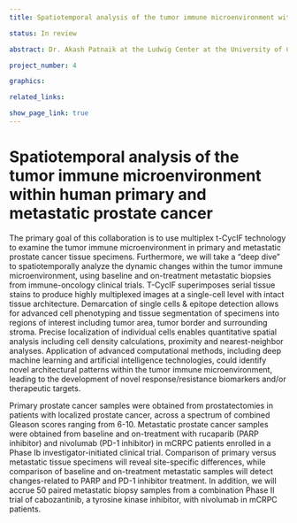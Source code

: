 ```yaml
---
title: Spatiotemporal analysis of the tumor immune microenvironment within human primary and metastatic prostate cancer (Ludwig Center at the University of Chicago)

status: In review

abstract: Dr. Akash Patnaik at the Ludwig Center at the University of Chicago is focused on understanding why only ~10-25% of metastatic, castrate-resistant prostate cancer (mCRPC) patients respond to these therapies targeting immune checkpoint proteins such as CTLA-4, PD-1 and PD-L1. The reasons for this are thought to lie in the composition and organization of the tumor immune microenvironment. The properties of the tumor micro-environment primary versus metastatic prostate cancer are therefore being studied to better understand how tumor-immune interactions change as a function of disease progression. We hope that this will lead to discovery of new resistance mechanisms and targets for therapeutic intervention.  

project_number: 4

graphics:

related_links:

show_page_link: true
---
```


# Spatiotemporal analysis of the tumor immune microenvironment within human primary and metastatic prostate cancer

The primary goal of this collaboration is to use multiplex t-CycIF technology to examine the tumor immune microenvironment in primary and metastatic prostate cancer tissue specimens. Furthermore, we will take a “deep dive” to spatiotemporally analyze the dynamic changes within the tumor immune microenvironment, using baseline and on-treatment metastatic biopsies from immune-oncology clinical trials. T-CycIF superimposes serial tissue stains to produce highly multiplexed images at a single-cell level with intact tissue architecture. Demarcation of single cells & epitope detection allows for advanced cell phenotyping and tissue segmentation of specimens into regions of interest including tumor area, tumor border and surrounding stroma. Precise localization of individual cells enables quantitative spatial analysis including cell density calculations, proximity and nearest-neighbor analyses. Application of advanced computational methods, including deep machine learning and artificial intelligence technologies, could identify novel architectural patterns within the tumor immune microenvironment, leading to the development of novel response/resistance biomarkers and/or therapeutic targets.

Primary prostate cancer samples were obtained from prostatectomies in patients with localized prostate cancer, across a spectrum of combined Gleason scores ranging from 6-10. Metastatic prostate cancer samples were obtained from baseline and on-treatment with rucaparib (PARP inhibitor) and nivolumab (PD-1 inhibitor) in mCRPC patients enrolled in a Phase Ib investigator-initiated clinical trial. Comparison of primary versus metastatic tissue specimens will reveal site-specific differences, while comparison of baseline and on-treatment metastatic samples will detect changes-related to PARP and PD-1 inhibitor treatment. In addition, we will accrue 50 paired metastatic biopsy samples from a combination Phase II trial of cabozantinib, a tyrosine kinase inhibitor, with nivolumab in mCRPC patients.
